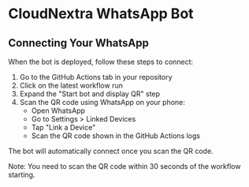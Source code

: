 # CloudNextra WhatsApp Bot

## Connecting Your WhatsApp

When the bot is deployed, follow these steps to connect:

1. Go to the GitHub Actions tab in your repository
2. Click on the latest workflow run
3. Expand the "Start bot and display QR" step
4. Scan the QR code using WhatsApp on your phone:
   - Open WhatsApp
   - Go to Settings > Linked Devices
   - Tap "Link a Device"
   - Scan the QR code shown in the GitHub Actions logs

The bot will automatically connect once you scan the QR code.

Note: You need to scan the QR code within 30 seconds of the workflow starting.

